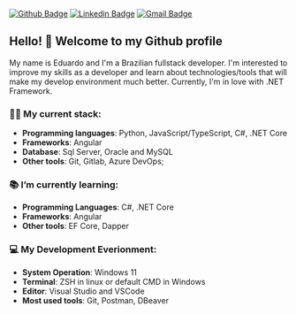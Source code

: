 [![Github Badge](https://img.shields.io/badge/-Github-000?style=flat-square&logo=Github&logoColor=white&link=https://github.com/lucasgdb)](https://github.com/EduCintraBR)
[![Linkedin Badge](https://img.shields.io/badge/-LinkedIn-blue?style=flat-square&logo=Linkedin&logoColor=white&link=https://www.linkedin.com/in/educintrabr/)](https://www.linkedin.com/in/educintrabr/)
[![Gmail Badge](https://img.shields.io/badge/-Gmail-c14438?style=flat-square&logo=Gmail&logoColor=white&link=mailto:educin15@gmail.com)](mailto:educin15@gmail.com)

## Hello! 👋 Welcome to my Github profile

My name is Eduardo and I'm a Brazilian fullstack developer. I'm interested to improve my skills as a developer and learn about technologies/tools that will make my develop environment much better. Currently, I'm in love with .NET Framework.

### :man_technologist: My current stack:
 - **Programming languages**: Python, JavaScript/TypeScript, C#, .NET Core 
 - **Frameworks**: Angular
 - **Database**: Sql Server, Oracle and MySQL
 - **Other tools**: Git, Gitlab, Azure DevOps;
  
### 📚 I’m currently learning: 
 - **Programming Languages**: C#, .NET Core
 - **Frameworks**: Angular
 - **Other tools**: EF Core, Dapper
  
### 💻 My Development Everionment:
 - **System Operation**: Windows 11
 - **Terminal**: ZSH in linux or default CMD in Windows
 - **Editor**: Visual Studio and VSCode
 - **Most used tools**: Git, Postman, DBeaver
  
